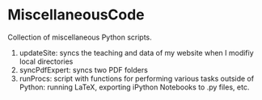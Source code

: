 # MiscellaneousCode

Collection of miscellaneous Python scripts.

1. updateSite: syncs the teaching and data of my website when I modifiy local directories
2. syncPdfExpert: syncs two PDF folders
3. runProcs: script with functions for performing various tasks outside of Python: running LaTeX, exporting iPython Notebooks to .py files, etc.
